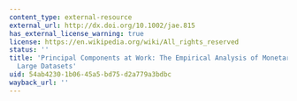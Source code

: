 ```yaml
---
content_type: external-resource
external_url: http://dx.doi.org/10.1002/jae.815
has_external_license_warning: true
license: https://en.wikipedia.org/wiki/All_rights_reserved
status: ''
title: 'Principal Components at Work: The Empirical Analysis of Monetary Policy with
  Large Datasets'
uid: 54ab4230-1b06-45a5-bd75-d2a779a3bdbc
wayback_url: ''
---
```

